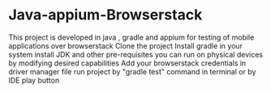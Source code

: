 # Java-appium-Browserstack
This project is developed in java , gradle and appium for testing of mobile applications over browserstack
Clone the project
Install gradle in your system
install JDK and other pre-requisites
you can run on physical devices by modifying desired capabilities
Add your browserstack credentials in driver manager file
run project by "gradle test" command in terminal or by IDE play button
